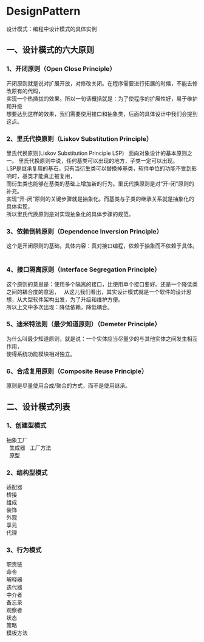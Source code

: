 # DesignPattern
设计模式：编程中设计模式的具体实例 
## 一、设计模式的六大原则  
### 1、开闭原则（Open Close Principle）  
开闭原则就是说对扩展开放，对修改关闭。在程序需要进行拓展的时候，不能去修改原有的代码，  
实现一个热插拔的效果。所以一句话概括就是：为了使程序的扩展性好，易于维护和升级  
想要达到这样的效果，我们需要使用接口和抽象类，后面的具体设计中我们会提到这点。  
### 2、里氏代换原则（Liskov Substitution Principle）  
里氏代换原则(Liskov Substitution Principle LSP)  
面向对象设计的基本原则之一。 里氏代换原则中说，任何基类可以出现的地方，子类一定可以出现。   
LSP是继承复用的基石，只有当衍生类可以替换掉基类，软件单位的功能不受到影响时，基类才能真正被复用，  
而衍生类也能够在基类的基础上增加新的行为。里氏代换原则是对“开-闭”原则的补充。  
实现“开-闭”原则的关键步骤就是抽象化。而基类与子类的继承关系就是抽象化的具体实现，  
所以里氏代换原则是对实现抽象化的具体步骤的规范。  
### 3、依赖倒转原则（Dependence Inversion Principle）  
这个是开闭原则的基础，具体内容：真对接口编程，依赖于抽象而不依赖于具体。  
### 4、接口隔离原则（Interface Segregation Principle）  
这个原则的意思是：使用多个隔离的接口，比使用单个接口要好。还是一个降低类之间的耦合度的意思，  
从这儿我们看出，其实设计模式就是一个软件的设计思想，从大型软件架构出发，为了升级和维护方便。  
所以上文中多次出现：降低依赖，降低耦合。  
### 5、迪米特法则（最少知道原则）（Demeter Principle）   
为什么叫最少知道原则，就是说：一个实体应当尽量少的与其他实体之间发生相互作用，  
使得系统功能模块相对独立。  
### 6、合成复用原则（Composite Reuse Principle）  
原则是尽量使用合成/聚合的方式，而不是使用继承。   
## 二、设计模式列表    
### 1、创建型模式  
   抽象工厂  
   生成器  
   工厂方法  
   原型  
### 2、结构型模式  
   适配器  
   桥接  
   组成  
   装饰  
   外观  
   享元  
   代理  
### 3、行为模式  
   职责链  
   命令  
   解释器    
   迭代器  
   中介者  
   备忘录  
   观察者  
   状态  
   策略  
   模板方法  

